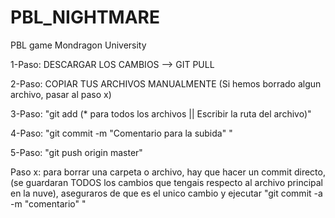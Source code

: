 # PBL_NIGHTMARE
PBL game Mondragon University

1-Paso: DESCARGAR LOS CAMBIOS --> GIT PULL

2-Paso: COPIAR TUS ARCHIVOS MANUALMENTE (Si hemos borrado algun archivo, pasar al paso x)

3-Paso: "git add (* para todos los archivos || Escribir la ruta del archivo)"

4-Paso: "git commit -m "Comentario para la subida" "

5-Paso: "git push origin master"


Paso x: para borrar una carpeta o archivo, hay que hacer un commit directo, (se guardaran TODOS los cambios que tengais respecto al archivo principal en la nuve), aseguraros de que es el unico cambio y ejecutar "git commit -a -m "comentario" "
